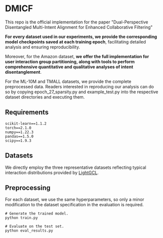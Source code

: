 # DMICF
This repo is the official implementation for the paper "Dual-Perspective Disentangled Multi-Intent Alignment for Enhanced Collaborative Filtering"

**For every dataset used in our experiments, we provide the corresponding model checkpoints saved at each training epoch**, facilitating detailed analysis and ensuring reproducibility.

Moreover, for the Amazon dataset, **we offer the full implementation for user interaction group partitioning, along with tools to perform comprehensive quantitative and qualitative analyses of intent disentanglement**.

For the ML-10M and TMALL datasets, we provide the complete preprocessed data. Readers interested in reproducing our analysis can do so by copying epoch_27_sparsity.py and example_test.py into the respective dataset directories and executing them.


## Requirements

```
scikit-learn==1.1.2
torch==2.1.0
numpy==1.22.3
pandas==1.5.0
scipy==1.9.3
```

## Datasets
We directly employ the three representative datasets reflecting typical interaction distributions provided by [LightGCL](https://github.com/HKUDS/LightGCL/tree/main/data).

## Preprocessing
For each dataset, we use the same hyperparameters, so only a minor modification to the dataset specification in the evaluation is required.

```shell
# Generate the trained model.
python train.py

# Evaluate on the test set.
python eval_results.py
```
